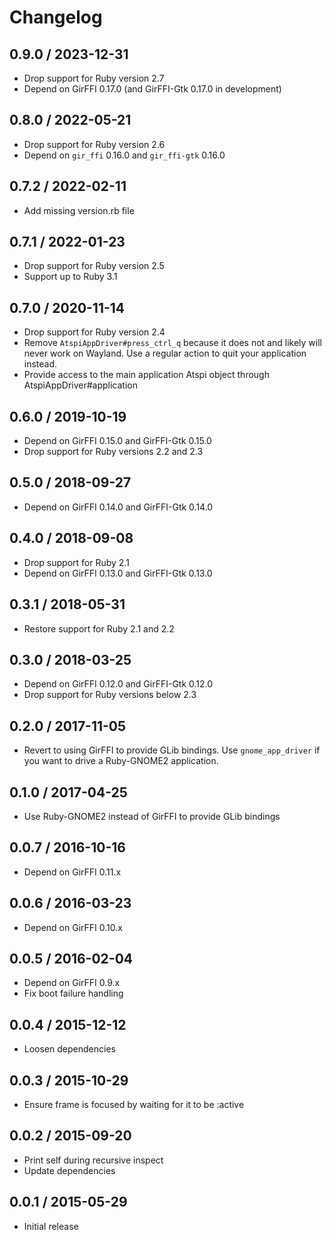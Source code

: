 # Changelog

## 0.9.0 / 2023-12-31

* Drop support for Ruby version 2.7
* Depend on GirFFI 0.17.0 (and GirFFI-Gtk 0.17.0 in development)

## 0.8.0 / 2022-05-21

* Drop support for Ruby version 2.6
* Depend on `gir_ffi` 0.16.0 and `gir_ffi-gtk` 0.16.0

## 0.7.2 / 2022-02-11

* Add missing version.rb file

## 0.7.1 / 2022-01-23

* Drop support for Ruby version 2.5
* Support up to Ruby 3.1

## 0.7.0 / 2020-11-14

* Drop support for Ruby version 2.4
* Remove `AtspiAppDriver#press_ctrl_q` because it does not and likely will
  never work on Wayland. Use a regular action to quit your application instead.
* Provide access to the main application Atspi object through
  AtspiAppDriver#application

## 0.6.0 / 2019-10-19

* Depend on GirFFI 0.15.0 and GirFFI-Gtk 0.15.0
* Drop support for Ruby versions 2.2 and 2.3

## 0.5.0 / 2018-09-27

* Depend on GirFFI 0.14.0 and GirFFI-Gtk 0.14.0

## 0.4.0 / 2018-09-08

* Drop support for Ruby 2.1
* Depend on GirFFI 0.13.0 and GirFFI-Gtk 0.13.0

## 0.3.1 / 2018-05-31

* Restore support for Ruby 2.1 and 2.2

## 0.3.0 / 2018-03-25

* Depend on GirFFI 0.12.0 and GirFFI-Gtk 0.12.0
* Drop support for Ruby versions below 2.3

## 0.2.0 / 2017-11-05

* Revert to using GirFFI to provide GLib bindings. Use `gnome_app_driver` if you
  want to drive a Ruby-GNOME2 application.

## 0.1.0 / 2017-04-25

* Use Ruby-GNOME2 instead of GirFFI to provide GLib bindings

## 0.0.7 / 2016-10-16

* Depend on GirFFI 0.11.x

## 0.0.6 / 2016-03-23

* Depend on GirFFI 0.10.x

## 0.0.5 / 2016-02-04

* Depend on GirFFI 0.9.x
* Fix boot failure handling

## 0.0.4 / 2015-12-12

* Loosen dependencies

## 0.0.3 / 2015-10-29

* Ensure frame is focused by waiting for it to be :active

## 0.0.2 / 2015-09-20

* Print self during recursive inspect
* Update dependencies

## 0.0.1 / 2015-05-29

* Initial release
